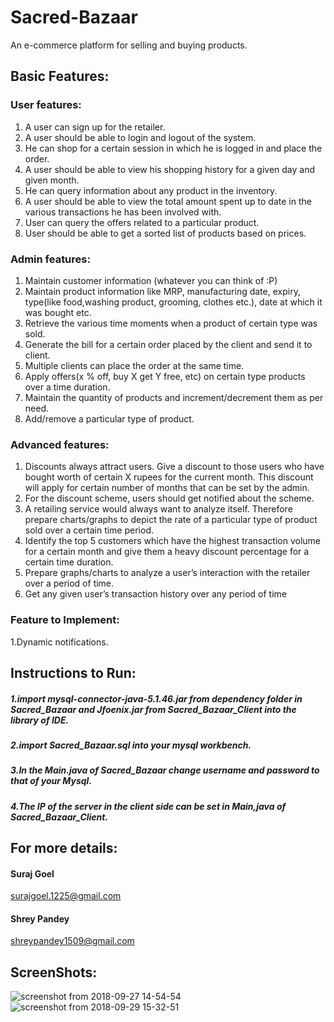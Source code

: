 # Sacred-Bazaar
An e-commerce platform for selling and buying products.
## Basic Features:
### User features:
1. A user can sign up for the retailer.
2. A user should be able to login and logout of the system.
3. He can shop for a certain session in which he is logged in and place the order.
4. A user should be able to view his shopping history for a given day and given month.
5. He can query information about any product in the inventory.
6. A user should be able to view the total amount spent up to date in the various transactions he has been involved with.
7. User can query the offers related to a particular product.
8. User should be able to get a sorted list of products based on prices.
### Admin features:
1. Maintain customer information (whatever you can think of :P)
2. Maintain product information like MRP, manufacturing date, expiry, type(like food,washing product, grooming, clothes etc.), date at which it was bought etc.
3. Retrieve the various time moments when a product of certain type was sold.
4. Generate the bill for a certain order placed by the client and send it to client.
5. Multiple clients can place the order at the same time.
6. Apply offers(x % off, buy X get Y free, etc) on certain type products over a time duration.
7. Maintain the quantity of products and increment/decrement them as per need.
8. Add/remove a particular type of product.
### Advanced features:
1. Discounts always attract users. Give a discount to those users who have bought worth
of certain X rupees for the current month. This discount will apply for certain number
of months that can be set by the admin.
2. For the discount scheme, users should get notified about the scheme.
3. A retailing service would always want to analyze itself. Therefore prepare charts/graphs to depict the rate of a particular type of product sold over a certain time period.
4. Identify the top 5 customers which have the highest transaction volume for a certain month and give them a heavy discount percentage for a certain time duration.
5. Prepare graphs/charts to analyze a user’s interaction with the retailer over a period of time.
6. Get any given user’s transaction history over any period of time
### Feature to Implement:
1.Dynamic notifications.
## Instructions to Run:
##### 1.import mysql-connector-java-5.1.46.jar from dependency folder in Sacred_Bazaar and Jfoenix.jar from Sacred_Bazaar_Client into the library of IDE.
##### 2.import Sacred_Bazaar.sql into your mysql workbench.
##### 3.In the Main.java of Sacred_Bazaar change username and password to that of your Mysql.
##### 4.The IP of the server in the client side can be set in Main,java of Sacred_Bazaar_Client.


## For more details:
#### Suraj Goel 
surajgoel.1225@gmail.com
#### Shrey Pandey
shreypandey1509@gmail.com

## ScreenShots:
![screenshot from 2018-09-27 14-54-54](https://user-images.githubusercontent.com/29855009/46244451-9859d880-c3fc-11e8-93af-39eed015017c.png)
![screenshot from 2018-09-29 15-32-51](https://user-images.githubusercontent.com/29855009/46244495-2f269500-c3fd-11e8-9704-4a37e126fa75.png)

